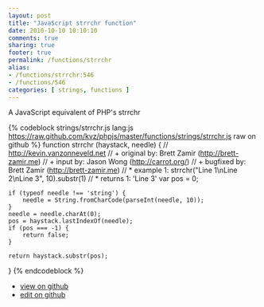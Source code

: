```yaml
---
layout: post
title: "JavaScript strrchr function"
date: 2010-10-10 10:10:10
comments: true
sharing: true
footer: true
permalink: /functions/strrchr
alias:
- /functions/strrchr:546
- /functions/546
categories: [ strings, functions ]
---
```

A JavaScript equivalent of PHP's strrchr
<!-- more -->
{% codeblock strings/strrchr.js lang:js https://raw.github.com/kvz/phpjs/master/functions/strings/strrchr.js raw on github %}
function strrchr (haystack, needle) {
    // http://kevin.vanzonneveld.net
    // +   original by: Brett Zamir (http://brett-zamir.me)
    // +   input by: Jason Wong (http://carrot.org/)
    // +   bugfixed by: Brett Zamir (http://brett-zamir.me)
    // *     example 1: strrchr("Line 1\nLine 2\nLine 3", 10).substr(1)
    // *     returns 1: 'Line 3'
    var pos = 0;

    if (typeof needle !== 'string') {
        needle = String.fromCharCode(parseInt(needle, 10));
    }
    needle = needle.charAt(0);
    pos = haystack.lastIndexOf(needle);
    if (pos === -1) {
        return false;
    }

    return haystack.substr(pos);
}
{% endcodeblock %}
<ul>
 <li><a href="https://github.com/kvz/phpjs/blob/master/functions/strings/strrchr.js">view on github</a></li>
 <li><a href="https://github.com/kvz/phpjs/edit/master/functions/strings/strrchr.js">edit on github</a></li>
</ul>
